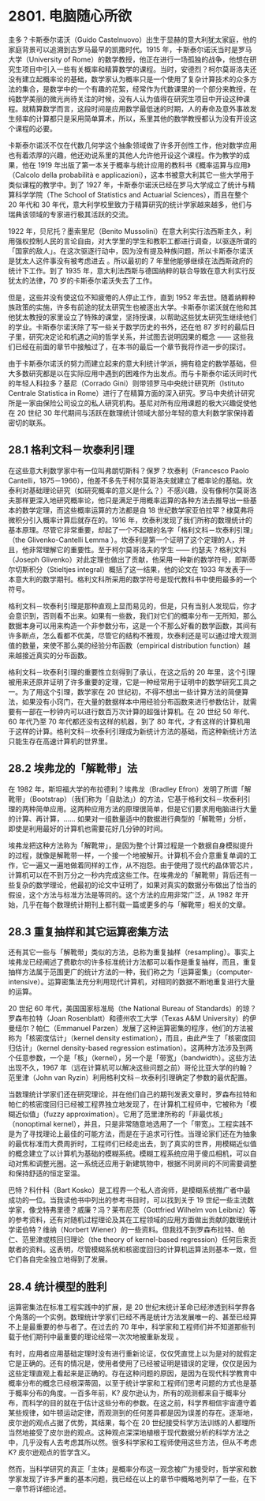 # 2801. 电脑随心所欲

圭多？卡斯泰尔诺沃（Guido Castelnuovo）出生于显赫的意大利犹太家庭，他的家庭背景可以追溯到古罗马最早的凯撒时代。1915 年，卡斯泰尔诺沃当时是罗马大学（University of Rome）的数学教授，他正在进行一场孤独的战争，他想在研究生项目中引入一些有关概率和精算数学的课程。当时，安德烈？柯尔莫哥洛夫还没有建立起概率论的基础，数学家认为概率只是一个使用了复杂计算技术的众多方法的集合，是数学中的一个有趣的花絮，经常作为代数课里的一个部分来教授，在纯数学美丽的微光尚待关注的时候，没有人认为值得在研究生项目中开设这种课程。就精算数学而言，这段时间是应用数学最低迷的时期，人的寿命及意外事故发生频率的计算都只是采用简单算术，所以，系里其他的数学教授都认为没有开设这个课程的必要。

卡斯泰尔诺沃不仅在代数几何学这个抽象领域做了许多开创性工作，他对数学应用也有着浓厚的兴趣，他还劝说系里的其他人允许他开设这个课程。作为教学的成果，他在 1919 年出版了第一本关于概率与统计应用的教科书《概率运算与应用》（Calcolo della probabilità e applicazioni），这本书被意大利其它一些大学用于类似课程的教学中。到了 1927 年，卡斯泰尔诺沃已经在罗马大学成立了统计与精算科学学院（The School of Statistics and Actuarial Sciences），而且在整个 20 年代和 30 年代，意大利学校里致力于精算研究的统计学家越来越多，他们与瑞典该领域的专家进行极其活跃的交流。

1922 年，贝尼托？墨索里尼（Benito Mussolini）在意大利实行法西斯主久，利用强权控制人民的言论自由，对大学里的学生和教职工都进行调查，以驱逐所谓的「国家的敌人」。在这次驱逐行动中，因为没有提及种族问题，所以卡斯泰尔诺沃是犹太人这件事没有被考虑进去 。所以最初的 7 年里他能够继续在法西斯政府的统计下工作。到了 1935 年，意大利法西斯与德国纳粹的联合导致在意大利实行反犹太的法律，70 岁的卡斯泰尔诺沃失去了工作。

但是，这些并没有使这位不知疲倦的人停止工作，直到 1952 年去世。随着纳粹种族政策的实施，许多有前途的犹太研究生也被逐出大学。卡斯泰尔诺沃就在他和其他犹太教授的家里设立了特殊的课堂，坚持授课，以帮助这些犹太研究生继续他们的学业。卡斯泰尔诺沃除了写一些关于数学历史的书外，还在他 87 岁时的最后日子里，研究决定论和机遇之间的哲学关系，并试图去说明因果的概念 —— 这些我们已经在前面的章节中接触过了，在本书的最后一个章节我将作进一步的探讨。

由于卡斯泰尔诺沃的努力而建立起来的意大利统计学派，拥有稳定的数学基础，但大多数研究都是以在实际应用中遇到的困难作为出发点。而与卡斯泰尔诺沃同时代的年轻人科拉多？基尼（Corrado Gini）则带领罗马中央统计研究所（Istituto Centrale Statistica in Rome）进行了在精算方面的深入研究。罗马中央统计研究所是一家由保险公司设立的私人研究机构。基尼对所有应用课题的极大兴趣促使他在 20 世纪 30 年代期间与活跃在数理统计领域大部分年轻的意大利数学家保持着密切的联系。

## 28.1 格利文科－坎泰利引理

在这些意大利数学家中有一位叫弗朗切斯科？保罗？坎泰利（Francesco Paolo Cantelli，1875－1966），他差不多先于柯尔莫哥洛夫就建立了概率论的基础。坎泰利对基础理论研究（如研究概率的意义是什么？）不感兴趣，没有像柯尔莫哥洛夫那样更深入地研究概率论，他只是满足于用概率运算的各种方法去推导出一些基本的数学定理，而这些概率运算的方法都是自 18 世纪数学家亚伯拉罕？棣莫弗将微积分引入概率计算后就存在的。1916 年，坎泰利发现了我们所称的数理统计的基本原理。尽管它非常重要，却起了一个不起眼的名字「格利文科－坎泰利引理」（the Glivenko-Cantelli Lemma ）。坎泰利是第一个证明了这个定理的人，并且，他非常理解它的重要性。至于柯尔莫哥洛夫的学生 —— 约瑟夫？格利文科（Joseph Glivenko）对此定理也做出了贡献，他采用一种新的数学符号，即斯蒂尔切斯积分（Stieltjes integral）概括了这一结果，他的论文在 1933 年发表于一本意大利的数学期刊。格利文科所采用的数学符号是现代教科书中使用最多的一个符号。

格利文科－坎泰利引理是那种直观上显而易见的，但是，只有当别人发现后，你才会意识到，否则看不出来。如果有一些数，我们对它们的概率分布一无所知，那么数据本身可以用来构造一个非参数分布，这是一个不那么好看的数学函数，其间有许多断点，怎么看都不优美，尽管它的结构不雅观，坎泰利还是可以通过增大观测值的数量，来使不那么美的经验分布函数（empirical distribution function）越来越接近真实的分布函数。

格利文科－坎泰利引理的重要性立刻得到了承认，在这之后的 20 年里，这个引理被用来还原并证明了许多重要的定理，它是一种经常用于证明中的数学研究工具之一。为了用这个引理，数学家在 20 世纪初，不得不想出一些计算方法的简便算法，如果没有小窍门，在大量的数据样本中用经验分布函数来进行参数估计，就需要有一部在一秒钟内可以进行数百万次计算的超强计算机。在 20 世纪 50 年代、60 年代乃至 70 年代都还没有这样的机器，到了 80 年代，才有这样的计算机用于这样的计算。格利文科－坎泰利引理成为新统计方法的基础，而这种新统计方法只能生存在高速计算机的世界里。

## 28.2 埃弗龙的「解靴带」法

在 1982 年，斯坦福大学的布拉德利？埃弗龙（Bradley Efron）发明了所谓「解靴带」（Bootstrap）（我们称为「自助法」）的方法，它基于格利文科－坎泰利引理的两种简单应用。这两种应用方法的原理很简单，但是它们要求用电脑进行大量的计算、再计算，…… 如果对一组数量适中的数据进行典型的「解靴带」分析，即使是利用最好的计算机也需要花好几分钟的时间。

埃弗龙把这种方法称为「解靴带」，是因为整个计算过程是一个数据自身模拟提升的过程，就像是解靴带一样，一个接一个地被解开。计算机不会介意重复单调的工作，它一遍又一遍地做着同样的工作，从不抱怨。由于使用了现代的晶体管芯片，计算机可以在不到万分之一秒内完成这些工作。在埃弗龙的「解靴带」背后还有一些复杂的数学理论，他最初的论文中证明了，如果对真实的数据分布做出了恰当的假设，这个方法与标准方法是等同的。这个方法的应用非常广泛，从 1982 年开始，几乎在每个数理统计期刊上都刊载一篇或更多的与「解靴带」相关的文章。

## 28.3 重复抽样和其它运算密集方法

还有其它一些与「解靴带」类似的方法，总称为重复抽样（resampling）。事实上埃弗龙已经阐述了费歇尔的许多标准统计方法都可以看作是重复抽样，而且，重复抽样方法属于范围更广的统计方法的一种，我们称之为「运算密集」（computer-intensive）。运算密集法充分利用现代计算机，对相同的数据不断地重复进行大量的运算。

20 世纪 60 年代，美国国家标准局（the National Bureau of Standards）的琼？罗森布拉特（Joan Rosenblatt）和德州农工大学（Texas A&M University）的伊曼纽尔？帕仁（Emmanuel Parzen）发展了这种运算密集的程序，他们的方法被称为「核密度估计」（kernel density estimation），而且，由此产生了「核密度回归估计」（kernel density-based regression estimation）。这两种方法涉及到两个任意参数，一个是「核」（kernel），另一个是「带宽」（bandwidth）。这些方法出现不久，1967 年（远在计算机可以解决这些问题之前）哥伦比亚大学的约翰？范里津（John van Ryzin）利用格利文科－坎泰利引理确定了参数的最优配置。

当数理统计学家们还在研究理论，并在他们自己的期刊发表文章时，罗森布拉特和帕仁的核密度回归已经被工程界独立地发现了，在计算机工程师中，它被称为「模糊近似值」（fuzzy approximation）。它用了范里津所称的「非最优核」（nonoptimal kernel），并且，只是非常随意地选用了一个「带宽」。工程实践不是为了寻找理论上最佳的可能方法，而是在于追求可行性。当理论家们还在为抽象的最优标准而大费周折时，工程师们已经走出去，到了真实的世界，用模糊近似值的概念建立了以计算机为基础的模糊系统。模糊工程系统应用于傻瓜相机，可以自动对焦和调整光圈。这一系统还应用于新建筑物中，根据不同房间的不同需要调整和保持舒适的恒定室温。

巴特？科什科（Bart Kosko）是工程界一个私人咨询师，是模糊系统推广者中最成功的一位。当我读他书中列出的参考书目时，可以找到关于 19 世纪一些主流数学家，像戈特弗里德？威廉？冯？莱布尼茨（Gottfried Wilhelm von Leibniz）等的参考资料，还有对随机过程理论及其在工程领域的应用方面做出贡献的数理统计学诺伯特？维纳（Norbert Wiener）的一些资料。但我找不到罗森布拉特、帕仁、范里津或核回归理论（the theory of kernel-based regression）任何后来贡献者的资料。这表明，尽管模糊系统和核密度回归的计算机运算法则基本一致，但它们各自完全独立地得到了发展。

## 28.4 统计模型的胜利

运算密集法在标准工程实践中的扩展，是 20 世纪末统计革命已经渗透到科学界各个角落的一个实例。数理统计学家们已经不再是统计方法发展唯一的、甚至已经算不上是最重要的参与者了。在过去的 70 年中，科学家和工程师们并不知道那些刊载于他们期刊中最重要的理论经常一次次地被重新发现 。

有时，应用者应用基础定理时没有进行重新论证，仅仅凭直觉上以为是对的就假定它是正确的。还有的情况是，使用者使用了已经被证明是错误的定理，仅仅是因为这些定理直观上看起来是正确的。存在这种问题的原因，是因为在现代科学教育中概率分布的概念已经根深蒂固，以至于统计学家和工程师们思考问题的方式也是基于概率分布的角度。一百多年前，K? 皮尔逊认为，所有的观测都来自于概率分布，而科学的目的就在于估计这些分布的参数。在这之前，科学界相信宇宙遵守着某些规律，如牛顿运动定律，而观测到的任何差异都是因为误差的存在。逐渐地，皮尔逊的观点占据了优势，其结果，每个在 20 世纪接受科学方法训练的人都理所当然地接受了皮尔逊的观点。这种观点深深地植根于现代数据分析的科学方法之中，几乎没有人去考虑其所以然。很多科学家和工程师使用这些方法，但从不考虑 K? 皮尔逊观点的哲学含义。

然而，当科学研究的真正「主体」是概率分布这一观念被广为接受时，哲学家和数学家发现了许多严重的基本问题，我已经在以上的章节中概略地列举了一些，在下一章节将详细论述。